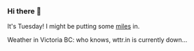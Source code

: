 ### Hi there :wave:

It's Tuesday! I might be putting some [miles](https://www.strava.com/athletes/889963) in.

Weather in Victoria BC: who knows, wttr.in is currently down...
